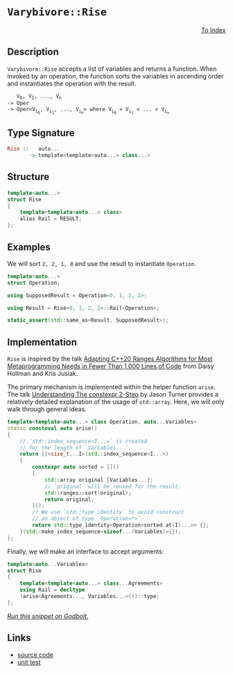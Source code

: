 <!-- Copyright 2024 Feng Mofan
SPDX-License-Identifier: Apache-2.0 -->

# `Varybivore::Rise`

<p style='text-align: right;'><a href="../../../facilities/metafunctions.md#varybivore-rise">To Index</a></p>

## Description

`Varybivore::Rise` accepts a list of variables and returns a function.
When invoked by an operation, the function sorts the variables in ascending order and instantiates the operation with the result.

<pre><code>   V<sub>0</sub>, V<sub>1</sub>, ..., V<sub>n</sub>
-> Oper
-> Oper&lt;V<sub>i<sub>0</sub></sub>, V<sub>i<sub>1</sub></sub>, ..., V<sub>i<sub>n</sub></sub>&gt; where V<sub>i<sub>0</sub></sub> &lt; V<sub>i<sub>1</sub></sub> &lt; ... &lt; V<sub>i<sub>n</sub></sub></code></pre>

## Type Signature

```Haskell
Rise ::   auto...
       -> template<template<auto...> class...>
```

## Structure

```C++
template<auto...>
struct Rise
{
    template<template<auto...> class>
    alias Rail = RESULT;
};
```

## Examples

We will sort `2, 2, 1, 0` and use the result to instantiate `Operation`.

```C++
template<auto...>
struct Operation;

using SupposedResult = Operation<0, 1, 2, 2>;

using Result = Rise<0, 1, 2, 2>::Rail<Operation>;

static_assert(std::same_as<Result, SupposedResult>);
```

## Implementation

`Rise` is inspired by the talk [Adapting C++20 Ranges Algorithms for Most Metaprogramming Needs in Fewer Than 1,000 Lines of Code](https://youtu.be/69PuizjrgBM?list=PLPqbaGB3rnNmIaWPvuu4U6LWt1XooNi-L) from Daisy Hollman and Kris Jusiak.

The primary mechanism is implemented within the helper function `arise`.
The talk [Understanding The constexpr 2-Step](https://youtu.be/_AefJX66io8?list=PLPqbaGB3rnNmIaWPvuu4U6LWt1XooNi-L) by Jason Turner provides a relatively detailed explanation of the usage of `std::array`. Here, we will only walk through general ideas.

```C++
template<template<auto...> class Operation, auto...Variables>
static consteval auto arise()
{    
    // `std::index_sequence<I...>` is created
    // for the length of `Variables...`.
    return []<size_t...I>(std::index_sequence<I...>)
    {
        constexpr auto sorted = []()
        {
            std::array original {Variables...};
            // `original` will be reused for the result.
            std::ranges::sort(original);
            return original;
        }();
        // We use `std::type_identity` to avoid construct
        // an object of type `Operation<*>`.
        return std::type_identity<Operation<sorted.at(I)...>> {};
    }(std::make_index_sequence<sizeof...(Variables)>{});
};
```

Finally, we will make an interface to accept arguments:

```C++
template<auto...Variables>
struct Rise
{
    template<template<auto...> class...Agreements>
    using Rail = decltype
    (arise<Agreements..., Variables...>())::type;
};
```

[*Run this snippet on Godbolt.*](https://godbolt.org/#z:OYLghAFBqd5QCxAYwPYBMCmBRdBLAF1QCcAaPECAMzwBtMA7AQwFtMQByARg9KtQYEAysib0QXACx8BBAKoBnTAAUAHpwAMvAFYTStJg1DIApACYAQuYukl9ZATwDKjdAGFUtAK4sGIAKwAzKSuADJ4DJgAcj4ARpjEIJL%2BpAAOqAqETgwe3r4BwemZjgLhkTEs8YnJtpj2JQxCBEzEBLk%2BfkG19dlNLQRl0XEJSSkKza3t%2BV3j/YMVVaMAlLaoXsTI7BzmgRHI3lgA1CaBbl6OtIQAnifYJhoAgjt7B5jHpy3ETDeBd4/PDH2XiOJzcYmAJEICBYt3uTzMu0Br3ebmQ43QWCosP%2BjwImBYqQMeNBeIJRMwoKY51QADo6bdDvsmAoFIcAPKpBJMBqkQ5Uoh0mkANRaeCYsXoCmxD1mjmQjIE40wADcxHzqXziHglBAlnCTAB2CyHE3HR6mw4AektxwAbBp0SAQBEsKoAPpKACOXkYm1BAElBbD7YdtYziJhuZh0HCLdbDvxiIcCAg3vQjCnDqgqHaNCKteLJUH7TTY6aIwR1gxjv4rP4ACKgzIAL0wboIgv9twgjudDFdHsw3t9FNOgfpvz15tNhqs04tJrQDCVqlSSf5qEOChIePQ73rNbr9d1ZYXxyNp7Ppt7n2%2BWa1wAiatn%2BbFEswCiDBsbgTnDyvC7xiY9qQo%2BzC0MBGiHAA7nQtCHPEhwRl4Sh7omyapkhH5eLQHaXgBvZfEYH5OturQQKBT60Hqv74VeFZVveeBgWIJx/gBhrHjR7FXvGADqbwoW8kG9gQVycm6eBYII1yQcmm5MMqqBSQqy4EMQXgOHRJrxoYWaxNomAOFmOZiZyuYclyDSgkGvyQaW84LgxxDVqJ4ltlJjCOGJoKWV81mnGRu40tyED%2Bkstl3L855WN%2BbGXpxPYEOgTosEwADWHn9pg7pej6gKjm4LaYNmgoQK%2BhYfjRdwXt%2B3H6nFtE4g8pKElGlLUoKFXvlKdmPOMGnGQAStqFL/BejmteSJL4m1xIfJ1E7YIyBgsoKDzABG%2BJeb1fz/qaKERMAhxDUwdD7ocWD7GZY37SaECikooIbVtbCCJ%2BdK8t1RZLbqSxOjd8XjT%2Bf5wpaABUkNQ9Dlpg1DAAq2BCPDUOw48EPQ5jaNPLis3TQtApLXCA2aQQ7Kcv52RAzjDyHUYhxCF4qRFNGQ3YbhF1%2BdyVOnBovJcLyZiC7CTU03Tx1swoOFkycB4jU9vP84Lwu/E6p10L5FPcwIIug/1zRym6zJKORvYKKwbbMqCkvS7yjPMxkrPswQtzcRwKy0Jw/i8H4HBaKQqCcG41jWFuawbMJCI8KQBCaO7KzpQEBo0rakgAJyBAatpR1wZhmAaBr6Jwki8CwEgaHzvv%2B4HHC8AoIB87Hfvu6QcCwDAiAgGsBCpOc5CUGgBJ0AkUQW5wqgABy2gAtKnhzAMg8pSDSZi8NGhCQilAv8IIIhiOwUgyIIigqOozekLoAvQV8qScDwHtez7ccB5wbLnL3ZPZock8z3PC9L5IFehwIAeCHvQJMOwuBLF4E3LQKwIBIEHqkYeZAKAQCQSgkAwApBCxoLhBI9cICxGfrEJ8xArh314KQ5g5C2QGSMk3aOg83oEDZAwWgFDz5YFiF4YAYJaC0HrtwXgWA0pGHEFwvAEYHB4GVCRc%2BOUjLnC2NHCIeJPbn0uLEL45CPBYGfupPAZdhGkDkcQWIjt6z4kMMAS4Rg44rCoAYYACghR4EwNBSyvto472EKIcQh9fEnzUM/S%2B%2BgbEoBDpYfQeBYj10gCsVAqQGhCOnuiWWphLDWDMNXMxWosDxN1N0Bh2QXD9imH4AWYQIhDEqCMAWRQsgCAqXoRpDR5jDESALOwJSBB9EmJ4DoegekyL6RMAYNSFj1NsOMlp3TxkdLqV0lY251ibAkA/Dg3tSBV14DXb%2BU9Z6SHnovQ4y8zDANwBvCBUdoExwcSsVMTAsCJCKYnSQgQaQZwNJIDQkgzCSHtBofwto05Fw4CXUgZdAhcBTlwW0E804T3hf4SQXB/AZ1tDs5%2BNc64N3uc3eBHcEFd3fn3NBGDwGjzYJwFoLBlQGmnkwFaNizlpxpLC/268iD5L0L4veATpBBKUCE8%2BughbXyYLfYRmztm7JfhwN%2BPdzgmU1PSxlzKmT0y4OyzlwDQHIPAccBEZg7mwJbiSylCR%2B7oNQGAkYdKGXTy1dgtOXA%2BZ4LxMQQhxDz7UJaJw6O/raH0IcJQ0gzCvJsI4c/bhvD%2BGCPDaImxEj/b4GkY4ORQiuWqCUXicNai6jPy0Toq4eitj%2B0McY6OZiLFKCsWI2xR0HF8Gca49xnjOTeN4Py/xB8hWyGCWff24rwn2MyVYaJWjCmJOSdkVJ6TAj1gndk3JCR8kkQScU0ZfgICuDmSEfsizFgNIyE0nIgz8inuKNkY90yRkNH6W0S9lTt2PoWZMzpwzZkvu/XMT9SyNmrDWQfWVT9z77MdRqll2rdU0ighAK5PLjUwrNQ80gTyXmUE2ZC6F7K/kGgxQXQI/zAVouxRBzgeLG4trbp3buH8bVWuINSrYdK54sAUMqeUyodU0nJOMNe%2BAeVST5bIAV/aj7yBFcOnQIBgiSulffcFcqcWvzJZ/HM7Hjmce44cXj7KBNkxAXaw1CQUOBDQ4S1uiDTMoKY3Z8BIBuPMzdAZt0RmjbEBYKnPgdAvU%2BpIWQwNVDgt0MMmGkxkbBDRs4WmzAPC%2BFiETSY5N4iK0iKkSUrNz9FHIGUQWwQRbNGxNLeWgxWpq28FrZY6x4jm3WacUwFxbiPFePDb2/eEgB3Hxk6E%2BTY7jBRJsNO%2BAs6UmcEtI6Fdlgcl7LyZ5Gdb7Sl7vKb%2BqpR6AMnrSGehoB62m3q2/euovTGg/ryK%2Bh9vQP3lC/fM/oB7ZitDvcs4DEcgMaNU5RjgaqONcZ43xozlzhMkBQ1AmB6HMMjCKRo3DIAzDssCIEfw/g/nuo0EjrOE8KPVyo7YfF5qlgJySGYGkyONDZ0zgiieBczACw0YEcDuPa4ErgZs1eOO9l48JysMxmRnCSCAA%3D%3D%3D)

## Links

- [source code](../../../../conceptrodon/descend/varybivore/rise.hpp)
- [unit test](../../../../tests/unit/metafunctions/varybivore/rise.test.hpp)
